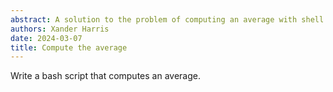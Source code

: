 ```yaml
---
abstract: A solution to the problem of computing an average with shell.
authors: Xander Harris
date: 2024-03-07
title: Compute the average
---
```


Write a bash script that computes an average.

```{index} bash; compute an average
```
